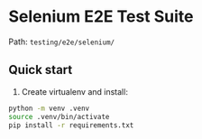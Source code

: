 # Selenium E2E Test Suite

Path: `testing/e2e/selenium/`

## Quick start

1. Create virtualenv and install:
```bash
python -m venv .venv
source .venv/bin/activate
pip install -r requirements.txt
